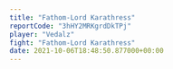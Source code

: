 ```yaml
---
title: "Fathom-Lord Karathress"
reportCode: "3hHY2MRKgrdDkTPj"
player: "Vedalz"
fight: "Fathom-Lord Karathress"
date: 2021-10-06T18:48:50.877000+00:00
---
```

